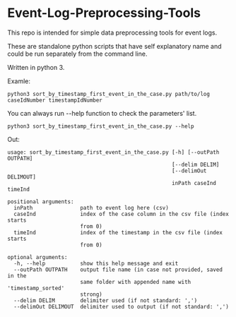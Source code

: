 # Event-Log-Preprocessing-Tools

This repo is intended for simple data preprocessing tools for event logs. 

These are standalone python scripts that have self explanatory name and could be run separately from the command line. 

Written in python 3. 

Examle:

```shell
python3 sort_by_timestamp_first_event_in_the_case.py path/to/log caseIdNumber timestampIdNumber
```

You can always run --help function to check the parameters' list.

```shell
python3 sort_by_timestamp_first_event_in_the_case.py --help
```

Out:
```shell
usage: sort_by_timestamp_first_event_in_the_case.py [-h] [--outPath OUTPATH]
                                                    [--delim DELIM]
                                                    [--delimOut DELIMOUT]
                                                    inPath caseInd timeInd

positional arguments:
  inPath               path to event log here (csv)
  caseInd              index of the case column in the csv file (index starts
                       from 0)
  timeInd              index of the timestamp in the csv file (index starts
                       from 0)

optional arguments:
  -h, --help           show this help message and exit
  --outPath OUTPATH    output file name (in case not provided, saved in the
                       same folder with appended name with 'timestamp_sorted'
                       strong)
  --delim DELIM        delimiter used (if not standard: ',')
  --delimOut DELIMOUT  delimiter used to output (if not standard: ',')
```
  
